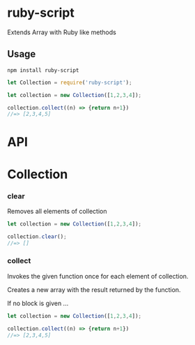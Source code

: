 # ruby-script
   Extends Array with Ruby like methods
   
## Usage

```
npm install ruby-script
```
```js
let Collection = require('ruby-script');

let collection = new Collection([1,2,3,4]);

collection.collect((n) => {return n+1})
//=> [2,3,4,5]
```

# API

# Collection

### clear
 Removes all elements of collection
 
```js
let collection = new Collection([1,2,3,4]);

collection.clear();
//=> []
```

### collect
Invokes the given function once for each element of collection.

Creates a new array with the result returned by the function.

If no block is given ...

```js
let collection = new Collection([1,2,3,4]);

collection.collect((n) => {return n+1})
//=> [2,3,4,5]
```
